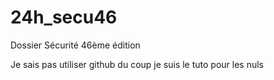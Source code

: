 # 24h_secu46
Dossier Sécurité 46ème édition

Je sais pas utiliser github du coup je suis le tuto pour les nuls
